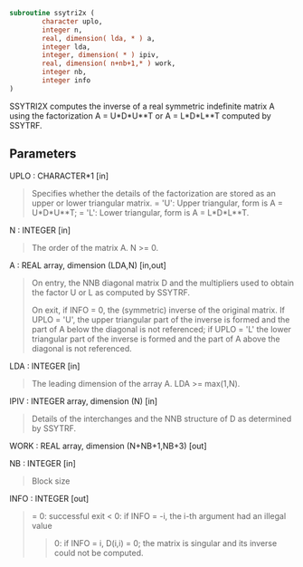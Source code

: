 ```fortran
subroutine ssytri2x (
        character uplo,
        integer n,
        real, dimension( lda, * ) a,
        integer lda,
        integer, dimension( * ) ipiv,
        real, dimension( n+nb+1,* ) work,
        integer nb,
        integer info
)
```

SSYTRI2X computes the inverse of a real symmetric indefinite matrix
A using the factorization A = U\*D\*U\*\*T or A = L\*D\*L\*\*T computed by
SSYTRF.

## Parameters
UPLO : CHARACTER\*1 [in]
> Specifies whether the details of the factorization are stored
> as an upper or lower triangular matrix.
> = 'U':  Upper triangular, form is A = U\*D\*U\*\*T;
> = 'L':  Lower triangular, form is A = L\*D\*L\*\*T.

N : INTEGER [in]
> The order of the matrix A.  N >= 0.

A : REAL array, dimension (LDA,N) [in,out]
> On entry, the NNB diagonal matrix D and the multipliers
> used to obtain the factor U or L as computed by SSYTRF.
> 
> On exit, if INFO = 0, the (symmetric) inverse of the original
> matrix.  If UPLO = 'U', the upper triangular part of the
> inverse is formed and the part of A below the diagonal is not
> referenced; if UPLO = 'L' the lower triangular part of the
> inverse is formed and the part of A above the diagonal is
> not referenced.

LDA : INTEGER [in]
> The leading dimension of the array A.  LDA >= max(1,N).

IPIV : INTEGER array, dimension (N) [in]
> Details of the interchanges and the NNB structure of D
> as determined by SSYTRF.

WORK : REAL array, dimension (N+NB+1,NB+3) [out]

NB : INTEGER [in]
> Block size

INFO : INTEGER [out]
> = 0: successful exit
> < 0: if INFO = -i, the i-th argument had an illegal value
> > 0: if INFO = i, D(i,i) = 0; the matrix is singular and its
> inverse could not be computed.
